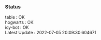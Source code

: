 ### Status


table : OK  
hogwarts : OK  
icy-bot : OK  
Latest Update : 2022-07-05 20:09:30.604671

